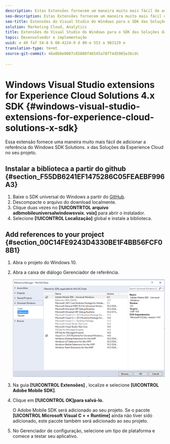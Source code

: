 ```yaml
---
description: Estas Extensões fornecem um maneira muito mais fácil de adicionar a referência do Windows SDK 4.x para as soluções da Experience Cloud ao projeto.
seo-description: Estas Extensões fornecem um maneira muito mais fácil de adicionar a referência do Windows SDK 4.x para as soluções da Experience Cloud ao projeto.
seo-title: Extensões do Visual Studio do Windows para o SDK das Soluções da Experience Cloud 4. x
solution: Marketing Cloud, Analytics
title: Extensões do Visual Studio do Windows para o SDK das Soluções da Experience Cloud 4. x
topic: Desenvolvedor e implementação
uuid: e 48 faf 54-8 b 08-4224-9 d 80-e 553 a 983129 e
translation-type: tm+mt
source-git-commit: 46a0b8e0087c65880f46545a78f74d5985e36cdc

---
```



# Windows Visual Studio extensions for Experience Cloud Solutions 4.x SDK {#windows-visual-studio-extensions-for-experience-cloud-solutions-x-sdk}

Essa extensão fornece uma maneira muito mais fácil de adicionar a referência do Windows SDK Solutions. x das Soluções da Experience Cloud no seu projeto.

## Instalar a biblioteca a partir do github {#section_F55DB6241EF1475286C05FEAEBF996A3}

1. Baixe o SDK universal do Windows a partir do [GitHub](https://github.com/Adobe-Marketing-Cloud/mobile-services/releases).
1. Descompacte o arquivo do download localmente.
1. Clique duas vezes no **[!UICONTRTOL arquivo adbmobileuniversalwindowsvsix. vsix]** para abrir o instalador.
1. Selecione **[!UICONTROL Localização]** global e instale a biblioteca.

## Add references to your project {#section_00C14FE9243D4330BE1F4BB56FCF08B1}

1. Abra o projeto do Windows 10.
1. Abra a caixa de diálogo Gerenciador de referência.

   ![](assets/ref_manager.png)

1. Na guia **[!UICONTROL Extensões]** , localize e selecione **[UICONTROL Adobe Mobile SDK]**.
1. Clique em **[!UICONTROL OK]para salvá-lo.**

   O Adobe Mobile SDK será adicionado ao seu projeto. Se o pacote **[UICONTROL Microsoft Visual C + + Runtime]** ainda não tiver sido adicionado, este pacote também será adicionado ao seu projeto.

1. No Gerenciador de configuração, selecione um tipo de plataforma e comece a testar seu aplicativo.

